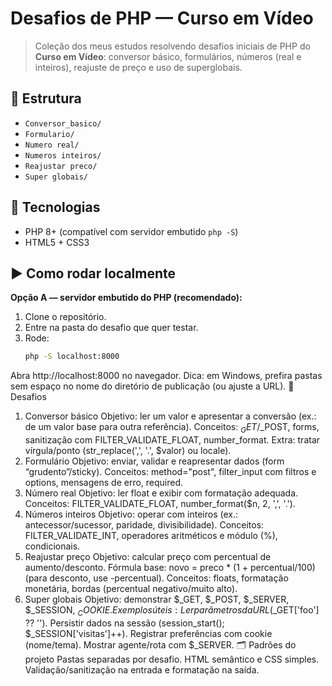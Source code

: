 # Desafios de PHP — Curso em Vídeo
> Coleção dos meus estudos resolvendo desafios iniciais de PHP do **Curso em Vídeo**: conversor básico, formulários, números (real e inteiros), reajuste de preço e uso de superglobais.
## 🔗 Estrutura

- `Conversor_basico/`
- `Formulario/`
- `Numero real/`
- `Numeros inteiros/`
- `Reajustar preco/`
- `Super globais/`
## 🧰 Tecnologias 

- PHP 8+ (compatível com servidor embutido `php -S`)
- HTML5 + CSS3
## ▶️ Como rodar localmente
**Opção A — servidor embutido do PHP (recomendado):**
1. Clone o repositório.
2. Entre na pasta do desafio que quer testar.
3. Rode:
   ```bash
   php -S localhost:8000
Abra http://localhost:8000 no navegador.
Dica: em Windows, prefira pastas sem espaço no nome do diretório de publicação (ou ajuste a URL).
🧪 Desafios 
1) Conversor básico
Objetivo: ler um valor e apresentar a conversão (ex.: de um valor base para outra referência).
Conceitos: $_GET/$_POST, forms, sanitização com FILTER_VALIDATE_FLOAT, number_format.
Extra: tratar vírgula/ponto (str_replace(',', '.', $valor) ou locale).
2) Formulário
Objetivo: enviar, validar e reapresentar dados (form “grudento”/sticky).
Conceitos: method="post", filter_input com filtros e options, mensagens de erro, required.
3) Número real
Objetivo: ler float e exibir com formatação adequada.
Conceitos: FILTER_VALIDATE_FLOAT, number_format($n, 2, ',', '.').
4) Números inteiros
Objetivo: operar com inteiros (ex.: antecessor/sucessor, paridade, divisibilidade).
Conceitos: FILTER_VALIDATE_INT, operadores aritméticos e módulo (%), condicionais.
5) Reajustar preço
Objetivo: calcular preço com percentual de aumento/desconto.
Fórmula base: novo = preco * (1 + percentual/100) (para desconto, use -percentual).
Conceitos: floats, formatação monetária, bordas (percentual negativo/muito alto).
6) Super globais
Objetivo: demonstrar $_GET, $_POST, $_SERVER, $_SESSION, $_COOKIE.
Exemplos úteis:
Ler parâmetros da URL ($_GET['foo'] ?? '').
Persistir dados na sessão (session_start(); $_SESSION['visitas']++).
Registrar preferências com cookie (nome/tema).
Mostrar agente/rota com $_SERVER.
🗂️ Padrões do projeto
Pastas separadas por desafio.
HTML semântico e CSS simples.
Validação/sanitização na entrada e formatação na saída.
